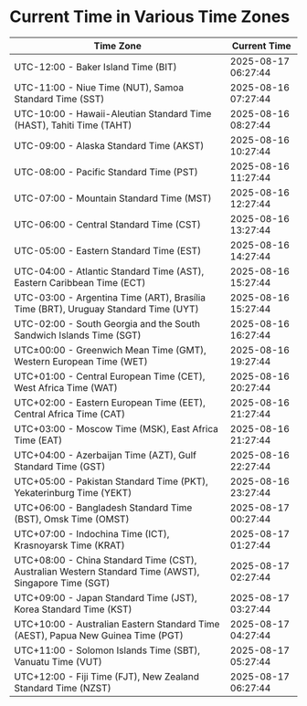 # Current Time in Various Time Zones

| Time Zone | Current Time |
|-----------|--------------|
| UTC-12:00 - Baker Island Time (BIT) | 2025-08-17 06:27:44 |
| UTC-11:00 - Niue Time (NUT), Samoa Standard Time (SST) | 2025-08-16 07:27:44 |
| UTC-10:00 - Hawaii-Aleutian Standard Time (HAST), Tahiti Time (TAHT) | 2025-08-16 08:27:44 |
| UTC-09:00 - Alaska Standard Time (AKST) | 2025-08-16 10:27:44 |
| UTC-08:00 - Pacific Standard Time (PST) | 2025-08-16 11:27:44 |
| UTC-07:00 - Mountain Standard Time (MST) | 2025-08-16 12:27:44 |
| UTC-06:00 - Central Standard Time (CST) | 2025-08-16 13:27:44 |
| UTC-05:00 - Eastern Standard Time (EST) | 2025-08-16 14:27:44 |
| UTC-04:00 - Atlantic Standard Time (AST), Eastern Caribbean Time (ECT) | 2025-08-16 15:27:44 |
| UTC-03:00 - Argentina Time (ART), Brasília Time (BRT), Uruguay Standard Time (UYT) | 2025-08-16 15:27:44 |
| UTC-02:00 - South Georgia and the South Sandwich Islands Time (SGT) | 2025-08-16 16:27:44 |
| UTC±00:00 - Greenwich Mean Time (GMT), Western European Time (WET) | 2025-08-16 19:27:44 |
| UTC+01:00 - Central European Time (CET), West Africa Time (WAT) | 2025-08-16 20:27:44 |
| UTC+02:00 - Eastern European Time (EET), Central Africa Time (CAT) | 2025-08-16 21:27:44 |
| UTC+03:00 - Moscow Time (MSK), East Africa Time (EAT) | 2025-08-16 21:27:44 |
| UTC+04:00 - Azerbaijan Time (AZT), Gulf Standard Time (GST) | 2025-08-16 22:27:44 |
| UTC+05:00 - Pakistan Standard Time (PKT), Yekaterinburg Time (YEKT) | 2025-08-16 23:27:44 |
| UTC+06:00 - Bangladesh Standard Time (BST), Omsk Time (OMST) | 2025-08-17 00:27:44 |
| UTC+07:00 - Indochina Time (ICT), Krasnoyarsk Time (KRAT) | 2025-08-17 01:27:44 |
| UTC+08:00 - China Standard Time (CST), Australian Western Standard Time (AWST), Singapore Time (SGT) | 2025-08-17 02:27:44 |
| UTC+09:00 - Japan Standard Time (JST), Korea Standard Time (KST) | 2025-08-17 03:27:44 |
| UTC+10:00 - Australian Eastern Standard Time (AEST), Papua New Guinea Time (PGT) | 2025-08-17 04:27:44 |
| UTC+11:00 - Solomon Islands Time (SBT), Vanuatu Time (VUT) | 2025-08-17 05:27:44 |
| UTC+12:00 - Fiji Time (FJT), New Zealand Standard Time (NZST) | 2025-08-17 06:27:44 |
